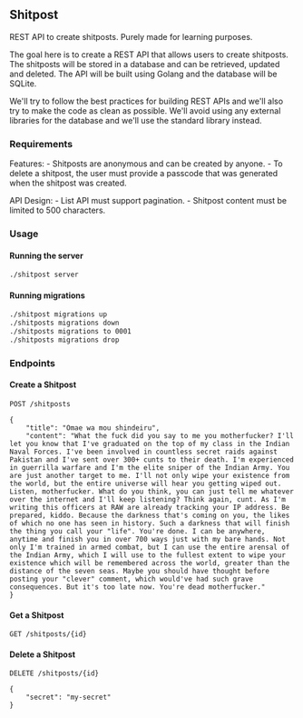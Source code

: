 ## Shitpost

REST API to create shitposts. Purely made for learning purposes.

The goal here is to create a REST API that allows users to create shitposts. The shitposts will be stored in a database and can be retrieved, updated and deleted. The API will be built using Golang and the database will be SQLite.

We'll try to follow the best practices for building REST APIs and we'll also try to make the code as clean as possible. We'll avoid using any external libraries for the database and we'll use the standard library instead.

### Requirements

Features:
    - Shitposts are anonymous and can be created by anyone.
    - To delete a shitpost, the user must provide a passcode that was generated when the shitpost was created.

API Design:
    - List API must support pagination.
    - Shitpost content must be limited to 500 characters.


### Usage

#### Running the server

```bash
./shitpost server
```

#### Running migrations

```bash
./shitpost migrations up
./shitposts migrations down
./shitposts migrations to 0001
./shitposts migrations drop
```

### Endpoints

#### Create a Shitpost

```
POST /shitposts

{
    "title": "Omae wa mou shindeiru",
    "content": "What the fuck did you say to me you motherfucker? I'll let you know that I've graduated on the top of my class in the Indian Naval Forces. I've been involved in countless secret raids against Pakistan and I've sent over 300+ cunts to their death. I'm experienced in guerrilla warfare and I'm the elite sniper of the Indian Army. You are just another target to me. I'll not only wipe your existence from the world, but the entire universe will hear you getting wiped out. Listen, motherfucker. What do you think, you can just tell me whatever over the internet and I'll keep listening? Think again, cunt. As I'm writing this officers at RAW are already tracking your IP address. Be prepared, kiddo. Because the darkness that's coming on you, the likes of which no one has seen in history. Such a darkness that will finish the thing you call your "life". You're done. I can be anywhere, anytime and finish you in over 700 ways just with my bare hands. Not only I'm trained in armed combat, but I can use the entire arensal of the Indian Army, which I will use to the fullest extent to wipe your existence which will be remembered across the world, greater than the distance of the seven seas. Maybe you should have thought before posting your "clever" comment, which would've had such grave consequences. But it's too late now. You're dead motherfucker."
}
```

#### Get a Shitpost

```
GET /shitposts/{id}
```

#### Delete a Shitpost

```
DELETE /shitposts/{id}

{
    "secret": "my-secret"
}
```
